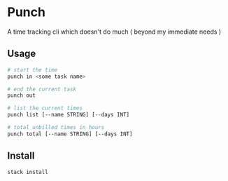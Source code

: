 # Punch

A time tracking cli which doesn't do much
( beyond my immediate needs )

## Usage

```bash
# start the time
punch in <some task name>

# end the current task
punch out

# list the current times
punch list [--name STRING] [--days INT]

# total unbilled times in hours
punch total [--name STRING] [--days INT]
```


## Install

```
stack install
```
